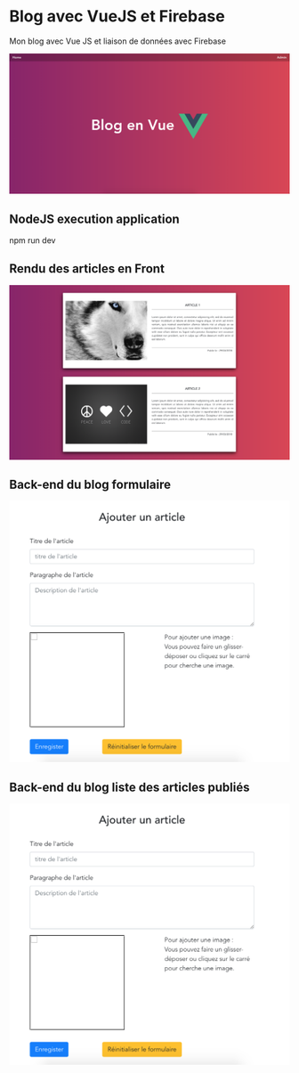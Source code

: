 # Blog avec VueJS et Firebase
Mon blog avec Vue JS et liaison de données avec Firebase

![Alt text](/src/assets/home_blog.png)

## NodeJS execution application
npm run dev

## Rendu des articles en Front
![Alt text](/src/assets/screenshot-article-blog.png)

## Back-end du blog formulaire
![Alt text](/src/assets/screnshot_blog_vue_1.png)

## Back-end du blog liste des articles publiés
![Alt text](/src/assets/screnshot_blog_vue_1.png)